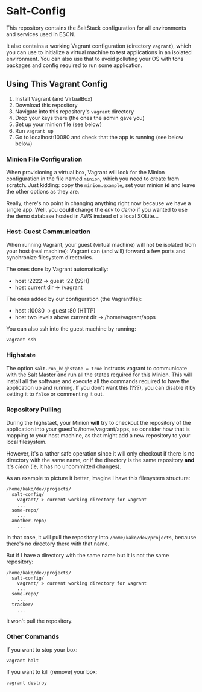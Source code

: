 # Salt-Config

This repository contains the SaltStack configuration for all environments and
services used in ESCN.

It also contains a working Vagrant configuration (directory `vagrant`), which
you can use to initialize a virtual machine to test applications in an isolated
environment. You can also use that to avoid polluting your OS with tons
packages and config required to run some application.


## Using This Vagrant Config

1. Install Vagrant (and VirtualBox)
2. Download this repository
3. Navigate into this repository's `vagrant` directory
4. Drop your keys there (the ones the admin gave you)
5. Set up your minion file (see below)
6. Run `vagrant up`
7. Go to localhost:10080 and check that the app is running (see below below)


### Minion File Configuration

When provisioning a virtual box, Vagrant will look for the Minion configuration
in the file named `minion`, which you need to create from scratch. Just kidding:
copy the `minion.example`, set your minion **id** and leave the other options
as they are.

Really, there's no point in changing anything right now because we have a
single app. Well, you **could** change the *env* to *demo* if you wanted to use
the demo database hosted in AWS instead of a local SQLite...


### Host-Guest Communication

When running Vagrant, your guest (virtual machine) will not be isolated from your
host (real machine): Vagrant can (and will) forward a few ports and synchronize
filesystem directories.

The ones done by Vagrant automatically:

* host :2222 -> guest :22 (SSH)
* host current dir -> /vagrant

The ones added by our configuration (the Vagrantfile):

* host :10080 -> guest :80 (HTTP)
* host two levels above current dir -> /home/vagrant/apps

You can also ssh into the guest machine by running:

    vagrant ssh



### Highstate

The option `salt.run_highstate = true` instructs vagrant to communicate with
the Salt Master and run all the states required for this Minion. This will
install all the software and execute all the commands required to have the
application up and running. If you don't want this (???), you can disable it
by setting it to `false` or commenting it out.


### Repository Pulling

During the highstaet, your Minion **will** try to checkout the repository of
the application into your guest's /home/vagrant/apps, so consider how that is
mapping to your host machine, as that might add a new repository to your local
filesystem.

However, it's a rather safe operation since it will only checkout if there is
no directory with the same name, or if the directory is the same repository
**and** it's *clean* (ie, it has no uncommitted changes).

As an example to picture it better, imagine I have this filesystem structure:

    /home/kako/dev/projects/
      salt-config/
        vagrant/ > current working directory for vagrant
        ...
      some-repo/
        ...
      another-repo/
        ...

In that case, it will pull the repository into `/home/kako/dev/projects`,
because there's no directory there with that name.

But if I have a directory with the same name but it is not the same repository:

    /home/kako/dev/projects/
      salt-config/
        vagrant/ > current working directory for vagrant
        ...
      some-repo/
        ...
      tracker/
        ...

It won't pull the repository.


### Other Commands

If you want to stop your box:

    vagrant halt

If you want to kill (remove) your box:

    vagrant destroy

